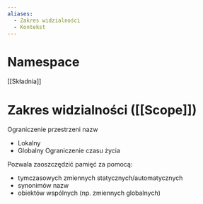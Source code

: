 ```yaml
---
aliases:
  - Zakres widzialności
  - Kontekst
---
```

# Namespace
[[Składnia]]
# Zakres widzialności ([[Scope]])
Ograniczenie przestrzeni nazw
- Lokalny
- Globalny
Ograniczenie czasu życia

Pozwala zaoszczędzić pamięć za pomocą:
- tymczasowych zmiennych statycznych/automatycznych
- synonimów nazw
- obiektów wspólnych (np. zmiennych globalnych)